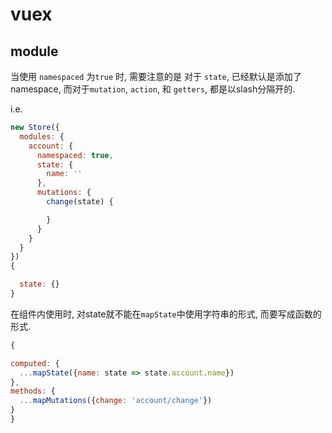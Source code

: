 # vuex

## module

当使用 `namespaced` 为`true` 时, 需要注意的是
对于 `state`, 已经默认是添加了namespace,
而对于`mutation`, `action`, 和 `getters`, 都是以slash分隔开的.

i.e.

```js
new Store({
  modules: {
    account: {
      namespaced: true,
      state: {
        name: ''
      },
      mutations: {
        change(state) {

        }
      }
    }
  }
})
{

  state: {}
}
```

在组件内使用时, 对state就不能在`mapState`中使用字符串的形式,
而要写成函数的形式.

```js
{

computed: {
  ...mapState({name: state => state.account.name})
},
methods: {
  ...mapMutations({change: 'account/change'})
}
}
```
